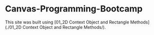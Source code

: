 # Canvas-Programming-Bootcamp
This site was built using [01_2D Context Object and Rectangle Methods](./01_2D Context Object and Rectangle Methods/).
